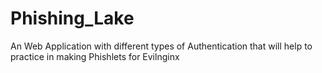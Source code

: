 # Phishing_Lake
An Web Application with different types of Authentication that will help to practice in making Phishlets for Evilnginx
